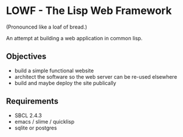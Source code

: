 # LOWF - The Lisp Web Framework

(Pronounced like a loaf of bread.)

An attempt at building a web application in common lisp.

## Objectives

- build a simple functional website
- architect the software so the web server can be re-used elsewhere
- build and maybe deploy the site publically

## Requirements

- SBCL 2.4.3
- emacs / slime / quicklisp
- sqlite or postgres
